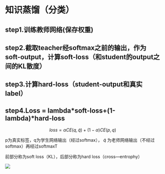 # 知识蒸馏（分类）
## step1.训练教师网络(保存权重)
## step2.截取teacher经softmax之前的输出，作为soft-output，计算soft-loss（和student的output之间的KL散度）
## step3.计算hard-loss（student-output和真实label）
## step4.Loss = lambda*soft-loss+(1-lambda)*hard-loss
$$
loss = \alpha CE(q, \tilde q) + (1-\alpha) CE(p, q)
$$


p为真实标签，q为学生网络输出（经过softmax）， $\tilde q$ 为老师网络输出（不经过softmax）再经过softmaxT

前部分称为soft loss（KL），后部分称为hard loss（cross—entrophy）

![](http://consolexinhun.test.upcdn.net/20200523181929.png)

